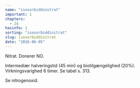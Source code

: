 ```yaml
---
name: "isosorbiddinitrat"
important: 1
chapters:
  - 24
hasinfo: 1
sorting: "isosorbiddinitrat"
slug: isosorbiddinitrat
date: "2016-06-05"
---
```


Nitrat. Donerer NO.

Intermediær halveringstid (45 min) og biotilgængelighed (20%). Virkningsvarighed
6 timer. Se tabel s. 313.

Se nitrogenoxid.
